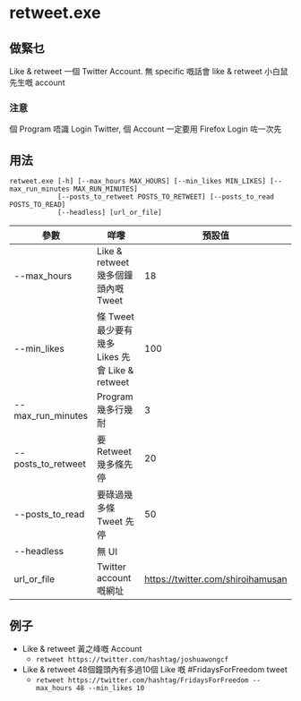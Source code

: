 # retweet.exe

## 做緊乜
Like & retweet 一個 Twitter Account. 無 specific 嘅話會 like & retweet 小白鼠先生嘅 account

### 注意
個 Program 唔識 Login Twitter, 個 Account 一定要用 Firefox Login 咗一次先

## 用法
```
retweet.exe [-h] [--max_hours MAX_HOURS] [--min_likes MIN_LIKES] [--max_run_minutes MAX_RUN_MINUTES]
            [--posts_to_retweet POSTS_TO_RETWEET] [--posts_to_read POSTS_TO_READ] 
            [--headless] [url_or_file]
```
| 參數        | 咩嚟                               | 預設值 |
|-------------|-----------------------------------|--------|
| --max_hours | Like & retweet 幾多個鐘頭內嘅 Tweet | 18    |
| --min_likes | 條 Tweet 最少要有幾多 Likes 先會 Like & retweet | 100    |
| --max_run_minutes | Program 幾多行幾耐 | 3    |
| --posts_to_retweet | 要 Retweet 幾多條先停 | 20    |
| --posts_to_read | 要碌過幾多條 Tweet 先停 | 50    |
| --headless | 無 UI |     |
| url_or_file | Twitter account 嘅網址 | https://twitter.com/shiroihamusan    |

>

## 例子
* Like & retweet 黃之峰嘅 Account
    * `retweet https://twitter.com/hashtag/joshuawongcf`
* Like & retweet 48個鐘頭內有多過10個 Like 嘅 #FridaysForFreedom tweet
    * `retweet https://twitter.com/hashtag/FridaysForFreedom --max_hours 48 --min_likes 10`
